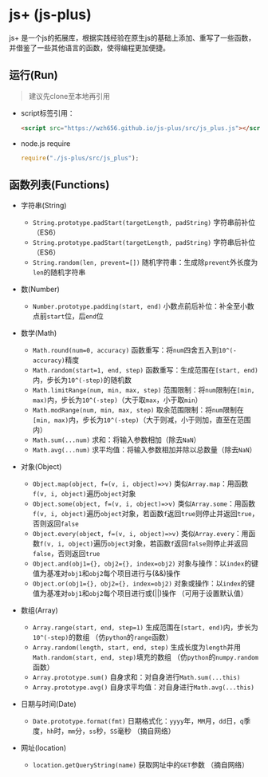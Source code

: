 # js+ (js-plus)

js+ 是一个js的拓展库，根据实践经验在原生js的基础上添加、重写了一些函数，并借鉴了一些其他语言的函数，使得编程更加便捷。

## 运行(Run)

> 建议先clone至本地再引用

+ script标签引用：
    ```html
    <script src="https://wzh656.github.io/js-plus/src/js_plus.js"></script>
    ```
+ node.js require
    ```javascript
    require("./js-plus/src/js_plus");
    ```

## 函数列表(Functions)

+ 字符串(String)
    + `String.prototype.padStart(targetLength, padString)`
        字符串前补位（ES6）
    + `String.prototype.padStart(targetLength, padString)`
        字符串后补位（ES6）
    + `String.random(len, prevent=[])`
        随机字符串：生成除`prevent`外长度为`len`的随机字符串

+ 数(Number)
    + `Number.prototype.padding(start, end)`
        小数点前后补位：补全至小数点前`start`位，后`end`位

+ 数学(Math)
    + `Math.round(num=0, accuracy)`
        函数重写：将`num`四舍五入到`10^(-accuracy)`精度
    + `Math.random(start=1, end, step)`
        函数重写：生成范围在`[start, end)`内，步长为`10^(-step)`的随机数
    + `Math.limitRange(num, min, max, step)`
        范围限制：将`num`限制在`[min, max)`内，步长为`10^(-step)`（大于取`max`，小于取`min`）
    + `Math.modRange(num, min, max, step)`
        取余范围限制：将`num`限制在`[min, max)`内，步长为`10^(-step)`（大于则减，小于则加，直至在范围内）
    + `Math.sum(...num)`
        求和：将输入参数相加（除去`NaN`）
    + `Math.avg(...num)`
        求平均值：将输入参数相加并除以总数量（除去`NaN`）

+ 对象(Object)
    + `Object.map(object, f=(v, i, object)=>v)`
        类似`Array.map`：用函数`f(v, i, object)`遍历`object`对象
    + `Object.some(object, f=(v, i, object)=>v)`
        类似`Array.some`：用函数`f(v, i, object)`遍历`object`对象，若函数`f`返回`true`则停止并返回`true`，否则返回`false`
    + `Object.every(object, f=(v, i, object)=>v)`
        类似`Array.every`：用函数`f(v, i, object)`遍历`object`对象，若函数`f`返回`false`则停止并返回`false`，否则返回`true`
    + `Object.and(obj1={}, obj2={}, index=obj2)`
        对象与操作：以`index`的键值为基准对`obj1`和`obj2`每个项目进行与(&&)操作
    + `Object.or(obj1={}, obj2={}, index=obj2)`
        对象或操作：以`index`的键值为基准对`obj1`和`obj2`每个项目进行或(||)操作 （可用于设置默认值）

+ 数组(Array)
    + `Array.range(start, end, step=1)`
        生成范围在`[start, end)`内，步长为`10^(-step)`的数组 （仿`python`的`range`函数）
    + `Array.random(length, start, end, step)`
        生成长度为`length`并用`Math.random(start, end, step)`填充的数组 （仿`python`的`numpy.random`函数）
    + `Array.prototype.sum()`
        自身求和：对自身进行`Math.sum(...this)`
    + `Array.prototype.avg()`
        自身求平均值：对自身进行`Math.avg(...this)`

+ 日期与时间(Date)
    + `Date.prototype.format(fmt)`
        日期格式化：`yyyy`年，`MM`月，`dd`日，`q`季度，`hh`时，`mm`分，`ss`秒，`SS`毫秒 （摘自网络）

+ 网址(location)
    + `location.getQueryString(name)`
        获取网址中的`GET`参数 （摘自网络）
